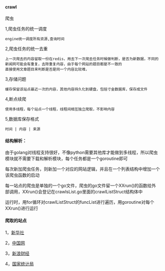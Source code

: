 #### crawl

爬虫

1,爬虫任务的统一调度

    engine统一调度所有资源,查询时间

2,爬虫任务的统一去重

    上一次爬去的内容留取一份在redis，用去下一次爬去任务时候做判断，是否为新数据，不同的新闻网可能会有重复，去除重复内容，由于每个网站的题目都是不一致的
    直接使用文章题目来判断是否是同一个内容比较难，

3,存储问题

    缓存保留该站点最近一次的内容，其他内容持久化到硬盘，包括寸金数据库，保存成文件

4,断点续爬

    使用多线程，每个站点一个线程，线程间相互独立爬取，不影响内容

5,数据库保存格式

    时间 | 内容 | 来源


#### 结构解析：

由于golang对线程支持很好，不像python需要其他库才能做到多线程，所以爬虫模块就不需要下载和解析模块，每个任务都是一个goroutine即可

每次新加爬虫任务，则新加一个对应的网站逻辑，并且在一个列表结构中增加一个该爬虫函数的启动

每一站点的爬虫是单独的一个go文件，爬虫的go文件留一个XXrun()的函数给外部调用，XXrun()会登记在crawlsList.go里面的crawlListStruct结构体中

运行时，用for循环对crawlListStruct的funcList进行遍历，用goroutine对每个XXrun()进行运行

#### 爬取的站点

1，[新华社](http://www.xinhuanet.com/)

2，[中国网](http://www.china.com.cn/)

3，[新浪财经](https://finance.sina.com.cn/)

4，[国家统计局](http://wap.stats.gov.cn/jd/201912/t20191210_1716707.html)